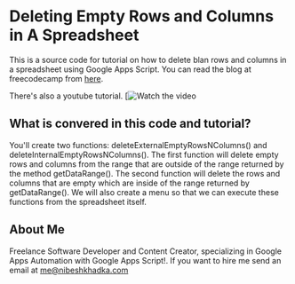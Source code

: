 # Deleting Empty Rows and Columns in A Spreadsheet

This is a source code for tutorial on how to delete blan rows and columns in a spreadsheet using Google Apps Script. You can read the blog at freecodecamp from [here](https://www.freecodecamp.org/news/how-to-remove-empty-rows-and-columns-in-google-sheets/).

There's also a youtube tutorial.
[![Watch the video](https://youtu.be/Eiqa5ST9DYM)

## What is convered in this code and tutorial?

You'll create two functions: deleteExternalEmptyRowsNColumns() and deleteInternalEmptyRowsNColumns(). The first function will delete empty rows and columns from the range that are outside of the range returned by the method getDataRange(). The second function will delete the rows and columns that are empty which are inside of the range returned by getDataRange(). We will also create a menu so that we can execute these functions from the spreadsheet itself.

## About Me

Freelance Software Developer and Content Creator, specializing in Google Apps Automation with Google Apps Script!. If you want to hire me send an email at me@nibeshkhadka.com